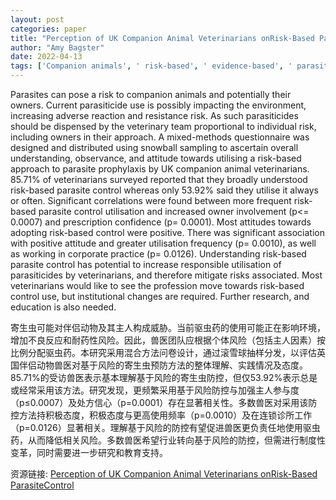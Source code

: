 ```yaml
---
layout: post
categories: paper
title: "Perception of UK Companion Animal Veterinarians onRisk-Based ParasiteControl"
author: "Amy Bagster"
date: 2022-04-13
tags: ['Companion animals', ' risk-based', ' evidence-based', ' parasiticides', ' parasite control']
---
```


Parasites can pose a risk to companion animals and potentially their owners. Current parasiticide use is possibly impacting the environment, increasing adverse reaction and resistance risk. As such parasiticides should be dispensed by the veterinary team proportional to individual risk, including owners in their approach. A mixed-methods questionnaire was designed and distributed using snowball sampling to ascertain overall understanding, observance, and attitude towards utilising a risk-based approach to parasite prophylaxis by UK companion animal veterinarians. 85.71% of veterinarians surveyed reported that they broadly understood risk-based parasite control whereas only 53.92% said they utilise it always or often. Significant correlations were found between more frequent risk-based parasite control utilisation and increased owner involvement (p<= 0.0007) and prescription confidence (p= 0.0001). Most attitudes towards adopting risk-based control were positive. There was significant association with positive attitude and greater utilisation frequency (p= 0.0010), as well as working in corporate practice (p= 0.0126). Understanding risk-based parasite control has potential to increase responsible utilisation of parasiticides by veterinarians, and therefore mitigate risks associated. Most veterinarians would like to see the profession move towards risk-based control use, but institutional changes are required. Further research, and education is also needed.

寄生虫可能对伴侣动物及其主人构成威胁。当前驱虫药的使用可能正在影响环境，增加不良反应和耐药性风险。因此，兽医团队应根据个体风险（包括主人因素）按比例分配驱虫药。本研究采用混合方法问卷设计，通过滚雪球抽样分发，以评估英国伴侣动物兽医对基于风险的寄生虫预防方法的整体理解、实践情况及态度。85.71%的受访兽医表示基本理解基于风险的寄生虫防控，但仅53.92%表示总是或经常采用该方法。研究发现，更频繁采用基于风险防控与加强主人参与度（p≤0.0007）及处方信心（p=0.0001）存在显著相关性。多数兽医对采用该防控方法持积极态度，积极态度与更高使用频率（p=0.0010）及在连锁诊所工作（p=0.0126）显著相关。理解基于风险的防控有望促进兽医更负责任地使用驱虫药，从而降低相关风险。多数兽医希望行业转向基于风险的防控，但需进行制度性变革，同时需要进一步研究和教育支持。

资源链接: [Perception of UK Companion Animal Veterinarians onRisk-Based ParasiteControl](https://papers.ssrn.com/sol3/papers.cfm?abstract_id=4082642)

